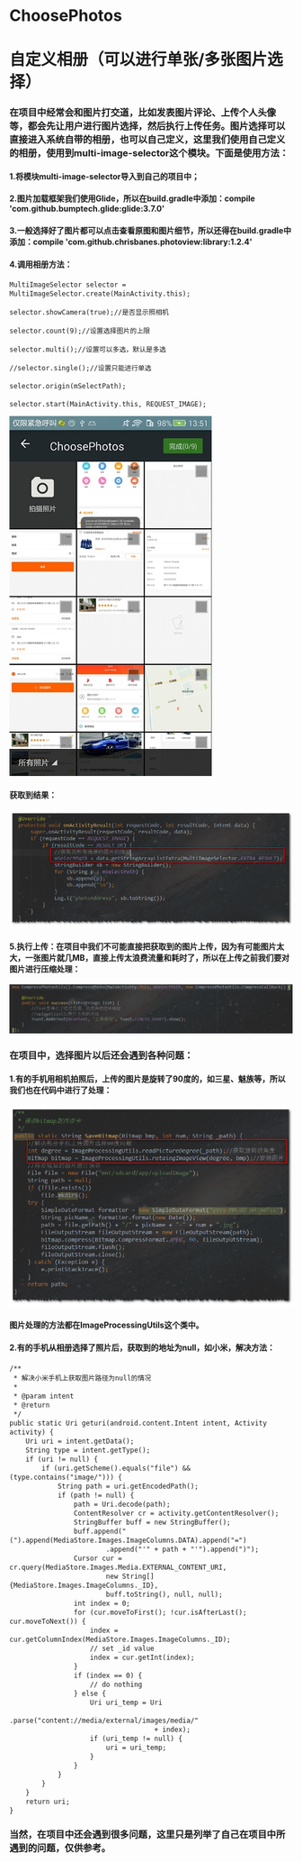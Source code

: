 # ChoosePhotos
# 自定义相册（可以进行单张/多张图片选择）

### 在项目中经常会和图片打交道，比如发表图片评论、上传个人头像等，都会先让用户进行图片选择，然后执行上传任务。图片选择可以直接进入系统自带的相册，也可以自己定义，这里我们使用自己定义的相册，使用到multi-image-selector这个模块。下面是使用方法：
   
#### 1.将模块multi-image-selector导入到自己的项目中；

#### 2.图片加载框架我们使用Glide，所以在build.gradle中添加：compile 'com.github.bumptech.glide:glide:3.7.0'

#### 3.一般选择好了图片都可以点击查看原图和图片细节，所以还得在build.gradle中添加：compile 'com.github.chrisbanes.photoview:library:1.2.4'

#### 4.调用相册方法：

```
MultiImageSelector selector = MultiImageSelector.create(MainActivity.this);

selector.showCamera(true);//是否显示照相机

selector.count(9);//设置选择图片的上限

selector.multi();//设置可以多选，默认是多选

//selector.single();//设置只能进行单选

selector.origin(mSelectPath);

selector.start(MainActivity.this, REQUEST_IMAGE);
```

![](https://github.com/youyutongxue/ChoosePhotos/blob/master/app/src/main/java/com/virgil/choosephotos/art/1.jpeg)

#### 获取到结果：

![](https://github.com/youyutongxue/ChoosePhotos/blob/master/app/src/main/java/com/virgil/choosephotos/art/2.png)

#### 5.执行上传：在项目中我们不可能直接把获取到的图片上传，因为有可能图片太大，一张图片就几MB，直接上传太浪费流量和耗时了，所以在上传之前我们要对图片进行压缩处理：

![](https://github.com/youyutongxue/ChoosePhotos/blob/master/app/src/main/java/com/virgil/choosephotos/art/3.png)

### 在项目中，选择图片以后还会遇到各种问题：

#### 1.有的手机用相机拍照后，上传的图片是旋转了90度的，如三星、魅族等，所以我们也在代码中进行了处理：
![](https://github.com/youyutongxue/ChoosePhotos/blob/master/app/src/main/java/com/virgil/choosephotos/art/4.png)

#### 图片处理的方法都在ImageProcessingUtils这个类中。

#### 2.有的手机从相册选择了照片后，获取到的地址为null，如小米，解决方法：

```
/**
 * 解决小米手机上获取图片路径为null的情况
 *
 * @param intent
 * @return
 */
public static Uri geturi(android.content.Intent intent, Activity activity) {
    Uri uri = intent.getData();
    String type = intent.getType();
    if (uri != null) {
        if (uri.getScheme().equals("file") && (type.contains("image/"))) {
            String path = uri.getEncodedPath();
            if (path != null) {
                path = Uri.decode(path);
                ContentResolver cr = activity.getContentResolver();
                StringBuffer buff = new StringBuffer();
                buff.append("(").append(MediaStore.Images.ImageColumns.DATA).append("=")
                        .append("'" + path + "'").append(")");
                Cursor cur = cr.query(MediaStore.Images.Media.EXTERNAL_CONTENT_URI,
                        new String[]{MediaStore.Images.ImageColumns._ID},
                        buff.toString(), null, null);
                int index = 0;
                for (cur.moveToFirst(); !cur.isAfterLast(); cur.moveToNext()) {
                    index = cur.getColumnIndex(MediaStore.Images.ImageColumns._ID);
                    // set _id value
                    index = cur.getInt(index);
                }
                if (index == 0) {
                    // do nothing
                } else {
                    Uri uri_temp = Uri
                            .parse("content://media/external/images/media/"
                                    + index);
                    if (uri_temp != null) {
                        uri = uri_temp;
                    }
                }
            }
        }
    }
    return uri;
}
```

### 当然，在项目中还会遇到很多问题，这里只是列举了自己在项目中所遇到的问题，仅供参考。

